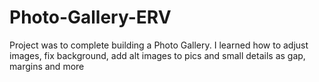# Photo-Gallery-ERV
Project was to complete building a Photo Gallery. I learned how to adjust images, fix background, add alt images to pics and small details as gap, margins and more
